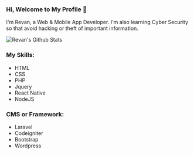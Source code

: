 ### Hi, Welcome to My Profile 👋 

I'm Revan, a Web & Mobile App Developer. I'm also learning Cyber Security so that avoid hacking or theft of important information.

![Revan's Github Stats](https://github-readme-stats.vercel.app/api?username=revan-ar&show_icons=true&theme=midnight-purple)

### My Skills:
- HTML
- CSS
- PHP
- Jquery
- React Native
- NodeJS

### CMS or Framework:
- Laravel
- Codeigniter
- Bootstrap
- Wordpress
